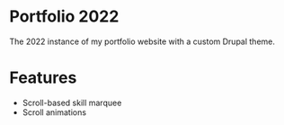 # Portfolio 2022

The 2022 instance of my portfolio website with a custom Drupal theme. 

# Features

- Scroll-based skill marquee
- Scroll animations
